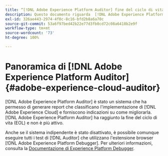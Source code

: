 ```yaml
---
title: “[!DNL Adobe Experience Platform Auditor] fine del ciclo di vita”
description: Questo documento riguarda  [!DNL Adobe Experience Platform Auditor]  e i suoi successori.
exl-id: 326ae443-2974-4f0c-8c16-bfd2b8a6a70c
source-git-commit: 53a6f97bed42b22e77d3fb0cd72c08a6418b2e9f
workflow-type: tm+mt
source-wordcount: '73'
ht-degree: 100%

---
```


# Panoramica di [!DNL Adobe Experience Platform Auditor] {#adobe-experience-cloud-auditor}

[!DNL Adobe Experience Platform Auditor] è stato un sistema che ha permesso di generare report che classificano l&#39;implementazione di [!DNL Adobe Experience Cloud] e forniscono indicazioni su come migliorarla. [!DNL Adobe Experience Platform Auditor] ha raggiunto la fine del ciclo di vita (EOL) e non è più attivo.

Anche se il sistema indipendente è stato disattivato, è possibile comunque eseguire tutti i test di [!DNL Auditor] che utilizzano l&#39;estensione browser [!DNL Adobe Experience Platform Debugger]. Per ulteriori informazioni, consulta la [Documentazione di Experience Platform Debugger](https://experienceleague.adobe.com/docs/debugger/using-v2/experience-cloud-debugger.html?lang=it).
